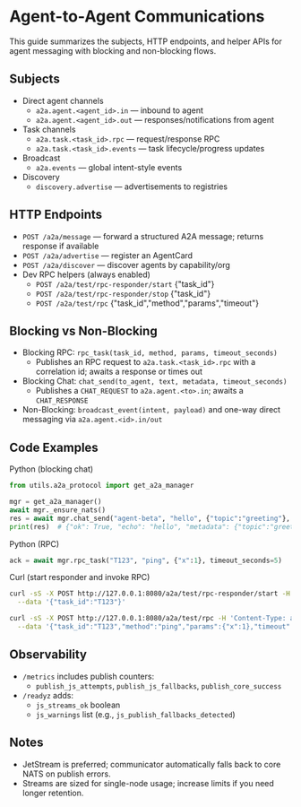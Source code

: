 # Agent-to-Agent Communications

This guide summarizes the subjects, HTTP endpoints, and helper APIs for agent messaging with blocking and non-blocking flows.

## Subjects
- Direct agent channels
  - `a2a.agent.<agent_id>.in` — inbound to agent
  - `a2a.agent.<agent_id>.out` — responses/notifications from agent
- Task channels
  - `a2a.task.<task_id>.rpc` — request/response RPC
  - `a2a.task.<task_id>.events` — task lifecycle/progress updates
- Broadcast
  - `a2a.events` — global intent-style events
- Discovery
  - `discovery.advertise` — advertisements to registries

## HTTP Endpoints
- `POST /a2a/message` — forward a structured A2A message; returns response if available
- `POST /a2a/advertise` — register an AgentCard
- `POST /a2a/discover` — discover agents by capability/org
- Dev RPC helpers (always enabled)
  - `POST /a2a/test/rpc-responder/start` {"task_id"}
  - `POST /a2a/test/rpc-responder/stop` {"task_id"}
  - `POST /a2a/test/rpc` {"task_id","method","params","timeout"}

## Blocking vs Non-Blocking
- Blocking RPC: `rpc_task(task_id, method, params, timeout_seconds)`
  - Publishes an RPC request to `a2a.task.<task_id>.rpc` with a correlation id; awaits a response or times out
- Blocking Chat: `chat_send(to_agent, text, metadata, timeout_seconds)`
  - Publishes a `CHAT_REQUEST` to `a2a.agent.<to>.in`; awaits a `CHAT_RESPONSE`
- Non-Blocking: `broadcast_event(intent, payload)` and one-way direct messaging via `a2a.agent.<id>.in/out`

## Code Examples

Python (blocking chat)

```python
from utils.a2a_protocol import get_a2a_manager

mgr = get_a2a_manager()
await mgr._ensure_nats()
res = await mgr.chat_send("agent-beta", "hello", {"topic":"greeting"}, timeout_seconds=5)
print(res)  # {"ok": True, "echo": "hello", "metadata": {"topic":"greeting"}}
```

Python (RPC)

```python
ack = await mgr.rpc_task("T123", "ping", {"x":1}, timeout_seconds=5)
```

Curl (start responder and invoke RPC)

```bash
curl -sS -X POST http://127.0.0.1:8080/a2a/test/rpc-responder/start -H 'Content-Type: application/json' \
  --data '{"task_id":"T123"}'

curl -sS -X POST http://127.0.0.1:8080/a2a/test/rpc -H 'Content-Type: application/json' \
  --data '{"task_id":"T123","method":"ping","params":{"x":1},"timeout":5}'
```

## Observability
- `/metrics` includes publish counters:
  - `publish_js_attempts`, `publish_js_fallbacks`, `publish_core_success`
- `/readyz` adds:
  - `js_streams_ok` boolean
  - `js_warnings` list (e.g., `js_publish_fallbacks_detected`)

## Notes
- JetStream is preferred; communicator automatically falls back to core NATS on publish errors.
- Streams are sized for single-node usage; increase limits if you need longer retention.

